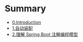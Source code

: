 # Summary

* [0.Introduction](../README.md)
* [1.自动装配](Auto-Configuration.md)
* [2.理解 Spring Boot 注解编程模型](Annotation-Programming-Model.md)